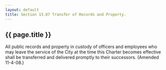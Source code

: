 ```yaml
---
layout: default 
title: Section 13.07 Transfer of Records and Property.
---
```


{{ page.title }}
----------------

All public records and property in custody of officers and employees who
may leave the service of the City at the time this Charter becomes
effective shall be transferred and delivered promptly to their
successors. (Amended 11-4-08.)
